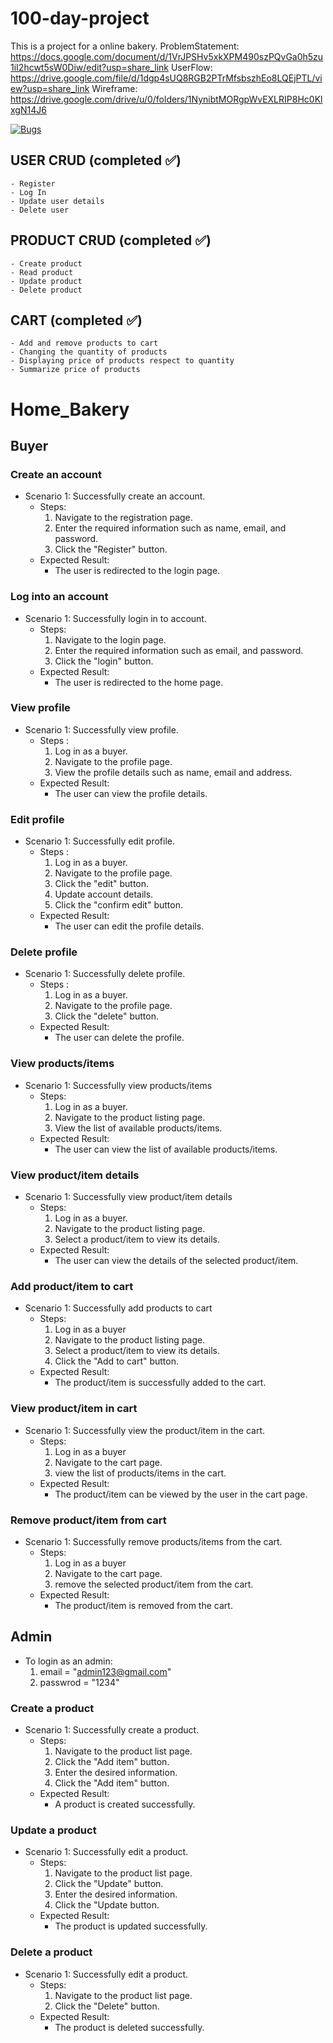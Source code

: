# 100-day-project
This is a project for a online bakery.
ProblemStatement: https://docs.google.com/document/d/1VrJPSHv5xkXPM490szPQvGa0h5zu1iI2hcwt5sW0Diw/edit?usp=share_link
UserFlow: https://drive.google.com/file/d/1dgp4sUQ8RGB2PTrMfsbszhEo8LQEjPTL/view?usp=share_link
Wireframe: https://drive.google.com/drive/u/0/folders/1NynibtMORgpWvEXLRIP8Hc0KlxgN14J6

[![Bugs](https://sonarcloud.io/api/project_badges/measure?project=fssa-batch3_praveenkumar.sekar__web_project&metric=bugs)](https://sonarcloud.io/summary/new_code?id=fssa-batch3_praveenkumar.sekar__web_project)

## USER CRUD (completed :white_check_mark:)
    - Register
    - Log In
    - Update user details
    - Delete user

## PRODUCT CRUD (completed :white_check_mark:)
    - Create product
    - Read product
    - Update product
    - Delete product

## CART (completed :white_check_mark:)
    - Add and remove products to cart
    - Changing the quantity of products
    - Displaying price of products respect to quantity
    - Summarize price of products

# Home_Bakery

## Buyer

### Create an account
- Scenario 1: Successfully create an account.
    - Steps:
        1. Navigate to the registration page.
        2. Enter the required information such as name, email, and password.
        3. Click the "Register" button.
    - Expected Result:
        - The user is redirected to the login page.

### Log into an account
- Scenario 1: Successfully login in to account.
    - Steps:
        1. Navigate to the login page.
        2. Enter the required information such as email, and password.
        3. Click the "login" button.
    - Expected Result:
        - The user is redirected to the home page. 

### View profile
- Scenario 1: Successfully view profile.
    - Steps :
        1. Log in as a buyer.
        2. Navigate to the profile page.
        3. View the profile details such as name, email and address.
    - Expected Result:
        - The user can view the profile details.

### Edit profile 
- Scenario 1: Successfully edit profile.
    - Steps :
        1. Log in as a buyer.
        2. Navigate to the profile page.
        3. Click the "edit" button.
        4. Update account details.
        5. Click the "confirm edit" button.
    - Expected Result:
        - The user can edit the profile details.

### Delete profile 
- Scenario 1: Successfully delete profile.
    - Steps :
        1. Log in as a buyer.
        2. Navigate to the profile page.
        3. Click the "delete" button.
    - Expected Result:
        - The user can delete the profile.

### View products/items
- Scenario 1: Successfully view products/items
    - Steps:
        1. Log in as a buyer.
        2. Navigate to the product listing page.
        3. View the list of available products/items.
    - Expected Result:
        - The user can view the list of available products/items.

### View product/item details
- Scenario 1: Successfully view product/item details
    - Steps:
        1. Log in as a buyer.
        2. Navigate to the product listing page.
        3. Select a product/item to view its details.
    - Expected Result:
        - The user can view the details of the selected product/item.

### Add product/item to cart
- Scenario 1: Successfully add products to cart
    - Steps:
        1. Log in as a buyer
        2. Navigate to the product listing page.
        3. Select a product/item to view its details.
        4. Click the "Add to cart" button.
    - Expected Result:
        - The product/item is successfully added to the cart.

### View product/item in cart
- Scenario 1: Successfully view the product/item in the cart.
    - Steps:
        1. Log in as a buyer
        2. Navigate to the cart page.
        3. view the list of products/items in the cart.
    - Expected Result:
        - The product/item can be viewed by the user in the cart page.

### Remove product/item from cart
- Scenario 1: Successfully remove products/items from the cart.
    - Steps:
        1. Log in as a buyer
        2. Navigate to the cart page.
        3. remove the selected product/item from the cart.
    - Expected Result:
        - The product/item is removed from the cart.

## Admin

- To login as an admin:
    1. email = "admin123@gmail.com"
    2. passwrod = "1234"

### Create a product 
- Scenario 1: Successfully create a product.
    - Steps:
        1. Navigate to the product list page.
        2. Click the "Add item" button.
        3. Enter the desired information.
        4. Click the "Add item" button.
    - Expected Result:
        - A product is created successfully.

### Update a product
- Scenario 1: Successfully edit a product.
    - Steps:
        1. Navigate to the product list page.
        2. Click the "Update" button.
        3. Enter the desired information.
        4. Click the "Update button.
    - Expected Result:
        - The product is updated successfully.

### Delete a product
- Scenario 1: Successfully edit a product.
    - Steps:
        1. Navigate to the product list page.
        2. Click the "Delete" button.
    - Expected Result:
        - The product is deleted successfully.



